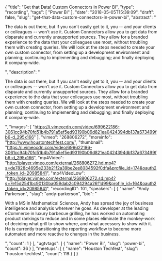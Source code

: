 {
  "title": "Get that Data! Custom Connectors in Power BI",
  "type": "recording",
  "tags": [
    "Power BI"
  ],
  "date": "2018-05-05T15:39:09",
  "draft": false,
  "slug": "get-that-data-custom-connectors-in-power-bi",
  "abstract": "<p>The data is out there, but if you can't easily get to it, you -- and your clients or colleagues -- won't use it. Custom Connectors allow you to get data from disparate and currently unsupported sources. They allow for a branded experience to the data that your colleagues use most, without troubling them with creating queries. We will look at the steps needed to create your own custom connector, from setting up a development environment and planning; continuing to implementing and debugging; and finally deploying it company-wide.</p>",
  "description": "<p>The data is out there, but if you can't easily get to it, you -- and your clients or colleagues -- won't use it. Custom Connectors allow you to get data from disparate and currently unsupported sources. They allow for a branded experience to the data that your colleagues use most, without troubling them with creating queries. We will look at the steps needed to create your own custom connector, from setting up a development environment and planning; continuing to implementing and debugging; and finally deploying it company-wide.</p>",
  "images": [
    "https://i.vimeocdn.com/video/699622186-3061cc94b70fd51b4b791a5ef5ed93190b06d821ea0424394db137a673499fb6-d_295x166"
  ],
  "vimeo": "268806272",
  "moreinfo": "http://www.houstontechfest.com/",
  "thumbnail": "https://i.vimeocdn.com/video/699622186-3061cc94b70fd51b4b791a5ef5ed93190b06d821ea0424394db137a673499fb6-d_295x166",
  "mp4Video": "http://player.vimeo.com/external/268806272.hd.mp4?s=de7828c4695e233b21f2a39be2ee8034592f0dfa&profile_id=174&oauth2_token_id=20985841",
  "mp4VideoLow": "http://player.vimeo.com/external/268806272.sd.mp4?s=7e15d2541bc90130ba059dab2c094294a26f1d99&profile_id=164&oauth2_token_id=20985841",
  "recordingID": 101,
  "speakers": [
    {
      "name": "Andy Parkerson",
      "slug": "andy-parkerson",
      "bio": "<p>With a MS in Mathematical Sciences, Andy has spread the joy of business intelligence and analysis wherever he goes. As developer at the leading eCommerce in luxury barbecue grilling, he has worked on automating product rankings to reduce and in some places eliminate the monkey-work of deciding what grill to show where, and what accessory to show with it. He is currently transitioning the reporting workflow to become more automated and more reactive to changes in the business.</p>",
      "count": 1
    }
  ],
  "ugtvtags": [
    {
      "name": "Power BI",
      "slug": "power-bi",
      "count": 36
    }
  ],
  "meetups": [
    {
      "name": "Houston Techfest",
      "slug": "houston-techfest",
      "count": 118
    }
  ]
}